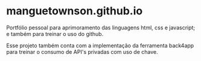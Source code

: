 # manguetownson.github.io

Portfólio pessoal para aprimoramento das linguagens html, css e javascript;
e também para treinar o uso do github.

Esse projeto também conta com a implementação da ferramenta back4app para treinar o consumo de API's privadas com uso de chave.
